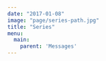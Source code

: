 ```yaml
---
date: "2017-01-08"
image: "page/series-path.jpg"
title: "Series"
menu:
  main:
    parent: 'Messages'
---
```



